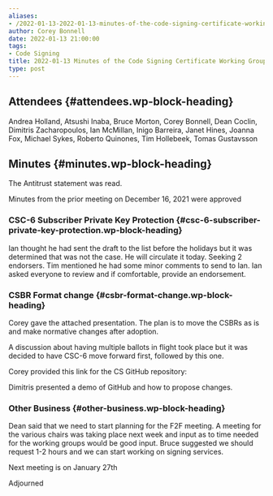 ```yaml
---
aliases:
- /2022-01-13-2022-01-13-minutes-of-the-code-signing-certificate-working-group/
author: Corey Bonnell
date: 2022-01-13 21:00:00
tags:
- Code Signing
title: 2022-01-13 Minutes of the Code Signing Certificate Working Group
type: post
---
```


## Attendees {#attendees.wp-block-heading}

Andrea Holland, Atsushi Inaba, Bruce Morton, Corey Bonnell, Dean Coclin, Dimitris Zacharopoulos, Ian McMillan, Inigo Barreira, Janet Hines, Joanna Fox, Michael Sykes, Roberto Quinones, Tim Hollebeek, Tomas Gustavsson

## Minutes {#minutes.wp-block-heading}

The Antitrust statement was read.

Minutes from the prior meeting on December 16, 2021 were approved

### **CSC-6 Subscriber Private Key Protection** {#csc-6-subscriber-private-key-protection.wp-block-heading}

Ian thought he had sent the draft to the list before the holidays but it was determined that was not the case. He will circulate it today. Seeking 2 endorsers. Tim mentioned he had some minor comments to send to Ian. Ian asked everyone to review and if comfortable, provide an endorsement.

### **CSBR Format change** {#csbr-format-change.wp-block-heading}

Corey gave the attached presentation. The plan is to move the CSBRs as is and make normative changes after adoption.

A discussion about having multiple ballots in flight took place but it was decided to have CSC-6 move forward first, followed by this one.

Corey provided this link for the CS GitHub repository:

Dimitris presented a demo of GitHub and how to propose changes.

### **Other Business** {#other-business.wp-block-heading}

Dean said that we need to start planning for the F2F meeting. A meeting for the various chairs was taking place next week and input as to time needed for the working groups would be good input. Bruce suggested we should request 1-2 hours and we can start working on signing services.

Next meeting is on January 27th

Adjourned